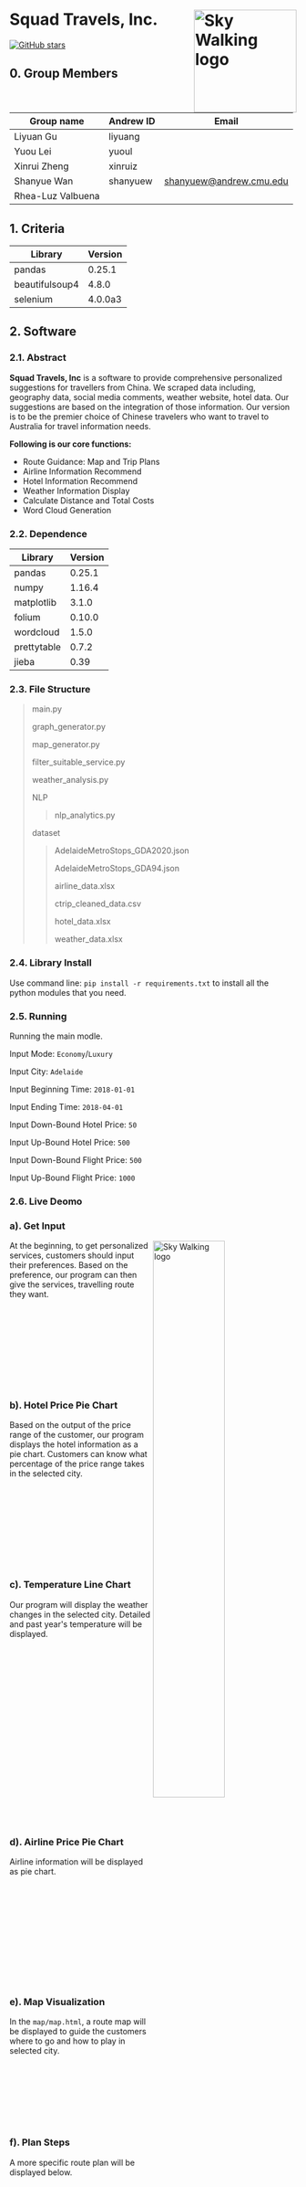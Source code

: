 # Squad Travels, Inc. <img src="README_Pictures/squad_logo.jpeg" alt="Sky Walking logo" height="180px" align="right" />


[![GitHub stars](https://img.shields.io/github/stars/Marxh/Python_Trip_Project.svg?style=for-the-badge&label=Stars&logo=github)](https://github.com/Marxh/Python_Trip_Project)

## 0. Group Members

Group name  | Andrew ID | Email
------------- | ------------- | -------------
Liyuan Gu  | liyuang | 
Yuou Lei  | yuoul |
Xinrui Zheng  | xinruiz |
Shanyue Wan  | shanyuew | shanyuew@andrew.cmu.edu
Rhea-Luz Valbuena |  | 

## 1. Criteria

Library | Version 
------------- | ------------- 
pandas | 0.25.1
beautifulsoup4 | 4.8.0
selenium | 4.0.0a3

## 2. Software
### 2.1. Abstract
**Squad Travels, Inc** is a software to provide comprehensive personalized suggestions for travellers from China. We scraped data including, geography data, social media comments, weather website, hotel data. Our suggestions are based on the integration of those information. Our version is to be the premier choice of Chinese travelers who want to travel to Australia for travel information needs. 

**Following is our core functions:**

- Route Guidance: Map and Trip Plans
- Airline Information Recommend
- Hotel Information Recommend
- Weather Information Display
- Calculate Distance and Total Costs
- Word Cloud Generation

### 2.2. Dependence

Library | Version 
------------- | ------------- 
pandas | 0.25.1
numpy | 1.16.4
matplotlib | 3.1.0 
folium | 0.10.0
wordcloud | 1.5.0
prettytable | 0.7.2
jieba | 0.39

### 2.3. File Structure
> main.py
> 
> graph_generator.py
>
> map_generator.py
>
> filter_suitable_service.py
>
> weather_analysis.py
>
> NLP
> > nlp_analytics.py 
> 
> dataset
> > AdelaideMetroStops_GDA2020.json
> > 
> > AdelaideMetroStops_GDA94.json
> > 
> > airline_data.xlsx
> > 
> > ctrip_cleaned_data.csv
> > 
> > hotel_data.xlsx
> > 
> > weather_data.xlsx

### 2.4. Library Install

Use command line: `pip install -r requirements.txt` to install all the python modules that you need.

### 2.5. Running

Running the main modle.

Input Mode: `Economy`/`Luxury`

Input City: `Adelaide`

Input Beginning Time: `2018-01-01`

Input Ending Time: `2018-04-01`

Input Down-Bound Hotel Price: `50`

Input Up-Bound Hotel Price: `500`

Input Down-Bound Flight Price: `500`

Input Up-Bound Flight Price: `1000`

### 2.6. Live Deomo
### a). Get Input
<img src="README_Pictures/screenshot1.jpg" alt="Sky Walking logo" height="50%" width="50%" align="right"/>

At the beginning, to get personalized services, customers should input their preferences. Based on the preference, our program can then give the services, travelling route they want.
<br />
<br />
<br />
<br />
<br />
<br />
<br />
<br />
<br />
<br />

### b). Hotel Price Pie Chart
<img src="README_Pictures/screenshot2.jpg" alt="Sky Walking logo" height="50%" width="50%" align="right"/>

Based on the output of the price range of the customer, our program displays the hotel information as a pie chart. Customers can know what percentage of the price range takes in the selected city.
<br />
<br />
<br />
<br />
<br />
<br />
<br />
<br />
<br />
<br />
### c). Temperature Line Chart
<img src="README_Pictures/screenshot3.jpg" alt="Sky Walking logo" height="50%" width="50%" align="right"/>

Our program will display the weather changes in the selected city. Detailed and past year's temperature will be displayed.
<br />
<br />
<br />
<br />
<br />
<br />
<br />
<br />
<br />
<br />
<br />
<br />
<br />
<br />
<br />
<br />
<br />
<br />
<br />
<br />
### d). Airline Price Pie Chart
<img src="README_Pictures/screenshot4.jpg" alt="Sky Walking logo" height="50%" width="50%" align="right"/>

Airline information will be displayed as pie chart. 
<br />
<br />
<br />
<br />
<br />
<br />
<br />
<br />
<br />
<br />
<br />
<br />
### e). Map Visualization
<img src="README_Pictures/map.jpg" alt="Sky Walking logo" height="50%" width="50%" align="right"/>

In the `map/map.html`, a route map will be displayed to guide the customers where to go and how to play in selected city. 
<br />
<br />
<br />
<br />
<br />
<br />
<br />
<br />
### f). Plan Steps
<img src="README_Pictures/screenshot5.jpg" alt="Sky Walking logo" height="50%" width="50%" align="right"/>

A more specific route plan will be displayed below.
<br />
<br />
<br />
<br />
<br />
<br />
<br />
<br />
### g). Cost and Distance Steps
<img src="README_Pictures/screenshot6.jpg" alt="Sky Walking logo" height="50%" width="50%" align="right"/>

Costs and diatance information about the route are displayed as table.
<br />
<br />
<br />
<br />
<br />
<br />
<br />
<br />

### h). Word Clouds
<img src="README_Pictures/screenshot7.jpg" alt="Sky Walking logo" height="50%" width="50%" align="right"/>

Word clouds corresponding with every spots are listed below. Each cloud demonstates the word that has the highest frequency in the comments.
<br />
<br />
<br />
<br />
<br />
<br />
<br />
<br />

## 3. Scrape

### 3.1. Abstract

Data sources we use include the follows:

- Ctrip comment data
- Weibo data
- Tripadvisor hotel data
- Weather data
- Airline data
- Adelaide Metro Bus data

<img src="README_Pictures/data_source.png" alt="Sky Walking logo" align="center"/>

### 3.2. Analytics Process

<img src="README_Pictures/analytic_process.png" alt="Sky Walking logo" align="center"/>

### 3.3. Ctrip Comments Scrape

Before running the flight data scraping program, please follow these steps:

- Download and install Chrome browser 
- Download chromedriver from https://sites.google.com/a/chromium.org/chromedriver/downloads. You must choose the chromedriver version based on your chrome browser version. 
- Uncompress the file and paste it to Python installation directory.

**Ctrip Scraping Library**

Library | Version 
------------- | ------------- 
pandas | 0.25.1
beautifulsoup4 | 4.8.0
selenium | 4.0.0a3

**Running**  
Run `ctrip_comment.py` to scrap the hotel information in Ctrip websites. After the sunning of this file, you will get the final raw comment data.

**Web Pages**  
Ctrip.com International, Ltd. (doing business as Ctrip) is a Chinese provider of travel services including accommodation reservation, transportation ticketing, packaged tours and corporate travel management.

In the codes, we discover two different page format in the comments page. So there are two parse logic, displaying following pages:


<img src="README_Pictures/ctrip_screen.jpg" alt="Sky Walking logo" align="center"/>

**Basic logic**

- Get all tourism urls from comment website `https://you.ctrip.com/countrysightlist/australia100048.html`
- Simulate Browser: get all the data hidden in html
- Simulate click: trun page

```python
page=1
while(page<=5):
    user_list = body.find('ul', {"class": "comments"})
    for user_info in user_list:
        for li in user_list:
            entry = {}
            h4 = li.find("h4")
            p = li.find("p")
            user_time = li.find("div", {'class': 'user-date'}).find('span')
            entry["city"] = city_name
            entry["place"] = place_name
            entry["rating"] = h4.text
            entry["comments"] = p.text
            entry["user_time"] = user_time.text
            entry["url"] = href
            df = df.append(entry, ignore_index=True)
    next_page = browser.find_element_by_class_name("down ")
    next_page.click()
    print(href + " page " + str(page) + " has been finished.")
    page += 1
```

- Use beautifulsoup to collect data

**Cleaning**  
Run clean_data.py to clean the data.

### 3.4. Hotel Data Scrape
**Hotel Scraping Library**

Library | Version 
------------- | ------------- 
Library| Version
pandas|0.24.2
numpy|1.16.1
beautifulsoup4|4.7.1
selenium|3.141.0

**Running**  
Run Hotel_Worm.py to scrap the hotel information in different Australia cities (Sydney, Melbourne, Adelaide, Canberra, Brisbane). After the sunning of this file, you will get four csv files which named as raw_data_hotel_SD.csv, raw_data_hotel_MEL.csv, raw_data_hotel_AD.csv, raw_data_hotel_CAN.csv, raw_data_hotel_BR.csv.


**Cleaning**  
Run Hotel_Clean.py to clean the data, which will replace the city column data from number to city name. Then it will slice the “AUD$” in price column. Finally, it will output Hotel_Clean.csv.

**Description**  
This script file will scrape hotel information from https://www.trivago.com.au/. The data fields include city, hotel name, customers’ rate, location and price. It is about different day’s price for each hotel from 2019.11.01 to 2019.11.29.

parameter | type | description | example |
------------- | ------------- | ------------- | ------------- |
city | string formula | The city which you want to look up | “Adelaide”,“Sydney”,“Melbourne”,“Canberra”,“Brisbane” |
time | string formula | the start date and end date you want to look up | DD-DD, like “01-02”, “29-30” |
name | string formula | Hotel name | “InterContinental Sydney” |
rate | string formula | Customer’s rate | “Excellent” |
type | string formula | Hotel type | “Hotel” |
location | string formula | Hotel location | “Sydney, 0.7 km to Sydney Opera House” |
price | string formula | Hotel price | “342” |

### 3.5. Airline Data
**Flight Scraping Library**

Library | Version 
------------- | ------------- 
pandas | 0.25.1
XlsxWriter | 1.2.1
beautifulsoup4 | 4.8.0
selenium | 4.0.0a3

Before running the flight data scraping program, please follow these steps:

- Download and install Chrome browser 
- Download chromedriver from https://sites.google.com/a/chromium.org/chromedriver/downloads. You must choose the chromedriver version based on your chrome browser version. 
- Uncompress the file and paste it to Python installation directory.

Then you can run the program and it will automatically scrape data from Trip.com and write it to Excel. The destinations include Sydney, Melbourne, Brisbane, Canberra and Adelaide.

**Data cleaning code**

Run the program and the names of departure airports and arrival airports will be translated into common language. Also the 'AU$' will be eliminated in the price column.

### 3.6. Weather Data
**Weather Scraping Code**

Library | Version 
------------- | ------------- 
pandas | 0.25.1
requests | 1.2.1
beautifulsoup4 | 4.8.0

**Running:**

Start running the project.

**Description:**

You’ll scrap the weather data of the 5 major cities in Australia——Canberra, Adelaide, Sydney, Melbourne and Brisbane from 2013-11 to 2018-05. The weather information including the date, the weather description about the starting of the day, the weather description about the end of the day, the highest temperature of the day, the lowest temperature of day and the wind information and so on.
